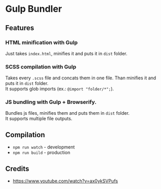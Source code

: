 # Gulp Bundler

## Features

### HTML minification with Gulp
Just takes `index.html`, minifies it and puts it in `dist` folder.

### SCSS compilation with Gulp
Takes every `.scss` file and concats them in one file. Than minifies it and puts it in `dist` folder.  
It supports glob imports (ex.: `@import "folder/*";`).

### JS bundling with Gulp + Browserify. 
Bundles js files, minifies them and puts them in `dist` folder.  
It supports multiple file outputs.

## Compilation

- `npm run watch` - development
- `npm run build` - production

## Credits
- https://www.youtube.com/watch?v=ax0ykSVPufs